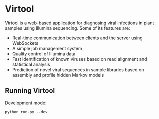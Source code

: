 Virtool
=========

Virtool is a web-based application for diagnosing viral infections in plant samples using Illumina sequencing. Some of
its features are:

  - Real-time communication between clients and the server using WebSockets
  - A simple job management system
  - Quality control of Illumina data
  - Fast identification of known viruses based on read alignment and statistical analysis
  - Prediction of novel viral sequences in sample libraries based on assembly and profile hidden Markov models

Running Virtool
---------------
Development mode:

`python run.py --dev`